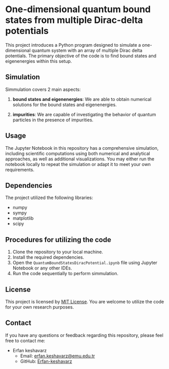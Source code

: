 # One-dimensional quantum bound states from multiple Dirac-delta potentials
This project introduces a Python program designed to simulate a one-dimensional quantum system with an array of multiple Dirac delta potentials. The primary objective of the code is to find bound states and eigenenergies within this setup. 
## Simulation 

Simmulation covers 2 main aspects: 

1. **bound states and eigenenergies**: We are able to obtain numerical solutions for the bound states and eigenenergies.

2. **impurities**: We are capable of investigating the behavior of quantum particles in the presence of impurities.



## Usage 
The Jupyter Notebook in this repository has a comprehensive simulation, including scientific computations using both numerical and analytical approaches, as well as additional visualizations. You may either run the notebook locally to repeat the simulation or adapt it to meet your own requirements.

## Dependencies 

The project utilized the following libraries:

- numpy
- sympy
- matplotlib
- scipy

## Procedures for utilizing the code 
1. Clone the repository to your local machine.
2. Install the required dependencies.
3. Open the `QuantumBoundStatesDiracPotential.ipynb` file using Jupyter Notebook or any other IDEs.
4. Run the code sequentially to perform simmulation. 

## License 
This project is licensed by  [MIT License](LICENSE.md).
You are welcome to utilize the code for your own research purposes.

## Contact

If you have any questions or feedback regarding this repository, please feel free to contact me:

- Erfan keshavarz 
  - Email: erfan.keshavarz@emu.edu.tr
  - GitHub: [Erfan-keshavarz](https://github.com/Erfan-keshavarz)
